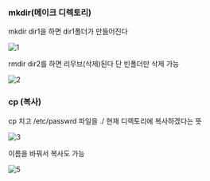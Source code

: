 
### mkdir(메이크 디렉토리)

mkdir dir1을 하면 dir1폴더가 만들어진다

![1](https://github.com/fxzz/CentOS/assets/3148006/79dbe62a-c920-40b1-baf9-45f0bff6daf2)


rmdir dir2를 하면 리무브(삭제)된다 단 빈폴더만 삭제 가능

![2](https://github.com/fxzz/CentOS/assets/3148006/71b7147b-c009-45b7-b3aa-64c031f591ce)


### cp (복사)

cp 치고 /etc/passwrd 파일을 ./ 현재 디렉토리에 복사하겠다는 뜻

![3](https://github.com/fxzz/CentOS/assets/3148006/dbe9034c-7a7b-4418-876c-b906295099b4)

이름을 바꿔서 복사도 가능

![5](https://github.com/fxzz/CentOS/assets/3148006/f7a604a7-940c-4aa3-8002-c05855d8c1d6)
